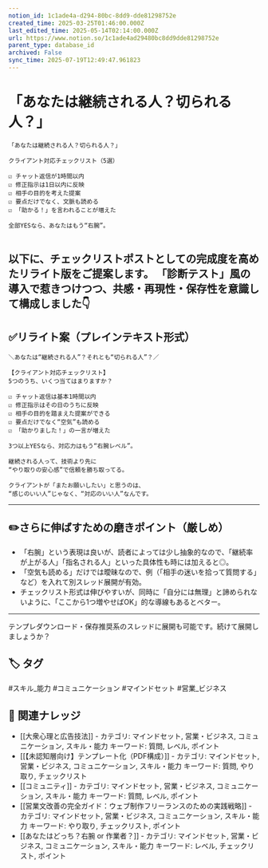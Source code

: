 ```yaml
---
notion_id: 1c1ade4a-d294-80bc-8dd9-dde81298752e
created_time: 2025-03-25T01:46:00.000Z
last_edited_time: 2025-05-14T02:14:00.000Z
url: https://www.notion.so/1c1ade4ad29480bc8dd9dde81298752e
parent_type: database_id
archived: False
sync_time: 2025-07-19T12:49:47.961823
---
```


# 「あなたは継続される人？切られる人？」

```plain text
「あなたは継続される人？切られる人？」

クライアント対応チェックリスト（5選）

☑️ チャット返信が1時間以内
☑️ 修正指示は1日以内に反映
☑️ 相手の目的を考えた提案
☑️ 要点だけでなく、文脈も読める
☑️ 「助かる！」を言われることが増えた

全部YESなら、あなたはもう“右腕”。


```
以下に、チェックリストポストとしての完成度を高めたリライト版をご提案します。
「診断テスト」風の導入で惹きつけつつ、共感・再現性・保存性を意識して構成しました👇
---
## ✅リライト案（プレインテキスト形式）
```plain text
＼あなたは“継続される人”？それとも“切られる人”？／

【クライアント対応チェックリスト】
5つのうち、いくつ当てはまりますか？

☑️ チャット返信は基本1時間以内
☑️ 修正指示はその日のうちに反映
☑️ 相手の目的を踏まえた提案ができる
☑️ 要点だけでなく“空気”も読める
☑️ 「助かりました！」の一言が増えた

3つ以上YESなら、対応力はもう“右腕レベル”。

継続される人って、技術より先に
“やり取りの安心感”で信頼を勝ち取ってる。

クライアントが「またお願いしたい」と思うのは、
“感じのいい人”じゃなく、“対応のいい人”なんです。

```
---
## ✏️さらに伸ばすための磨きポイント（厳しめ）
- 「右腕」という表現は良いが、読者によっては少し抽象的なので、「継続率が上がる人」「指名される人」といった具体性も時には加えると◎。
- 「空気も読める」だけでは曖昧なので、例（「相手の迷いを拾って質問する」など）を入れて別スレッド展開が有効。
- チェックリスト形式は伸びやすいが、同時に「自分には無理」と諦められないように、「ここから1つ増やせばOK」的な導線もあるとベター。
---
テンプレダウンロード・保存推奨系のスレッドに展開も可能です。続けて展開しましょうか？

## 🏷️ タグ
#スキル_能力 #コミュニケーション #マインドセット #営業_ビジネス

## 🔗 関連ナレッジ
- [[大衆心理と広告技法]] - カテゴリ: マインドセット, 営業・ビジネス, コミュニケーション, スキル・能力 キーワード: 質問, レベル, ポイント
- [[【未認知層向け】テンプレート化（PDF構成）]] - カテゴリ: マインドセット, 営業・ビジネス, コミュニケーション, スキル・能力 キーワード: 質問, やり取り, チェックリスト
- [[コミュニティ]] - カテゴリ: マインドセット, 営業・ビジネス, コミュニケーション, スキル・能力 キーワード: 質問, レベル, ポイント
- [[営業文改善の完全ガイド：ウェブ制作フリーランスのための実践戦略]] - カテゴリ: マインドセット, 営業・ビジネス, コミュニケーション, スキル・能力 キーワード: やり取り, チェックリスト, ポイント
- [[あなたはどっち？右腕 or 作業者？]] - カテゴリ: マインドセット, 営業・ビジネス, コミュニケーション, スキル・能力 キーワード: レベル, チェックリスト, ポイント
